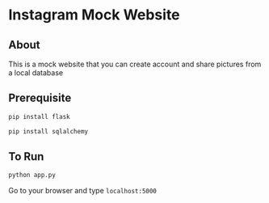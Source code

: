# Instagram Mock Website

## About
This is a mock website that you can create account and share pictures from a local database

## Prerequisite
```bash
pip install flask
```
```bash
pip install sqlalchemy
```

## To Run
```bash
python app.py
```

Go to your browser and type `localhost:5000`
